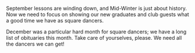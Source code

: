 September lessons are winding down, and Mid-Winter is just about history.  Now we need to focus on showing our new graduates and club guests what a good time we have as square dancers.

December was a particular hard month for square dancers; we have a long list of obituaries this month.  Take care of yourselves, please.  We need all the dancers we can get!